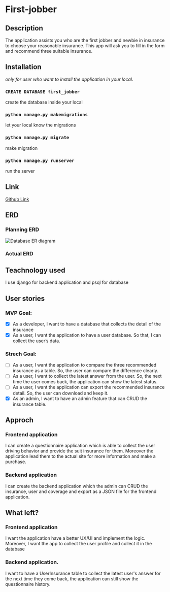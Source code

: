 # First-jobber

## Description

The application assists you who are the first jobber and newbie in insurance to choose your reasonable insurance. This app will ask you to fill in the form and recommend three suitable insurance.

## Installation

_only for user who want to install the application in your local_.

### `CREATE DATABASE first_jobber` 

create the database inside your local

### `python manage.py makemigrations`

let your local know the migrations

### `python manage.py migrate`

make migration

### `python manage.py runserver`

run the server

## Link

[Github Link](https://github.com/Panupong026/First-jobber)

## ERD

### Planning ERD

![Database ER diagram](https://user-images.githubusercontent.com/116058313/213878070-07e60092-30b1-44af-912f-7ab96f4151a2.jpeg)

### Actual ERD



## Teachnology used

I use django for backend application and psql for database

## User stories
### MVP Goal:

- [x] As a developer, I want to have a database that collects the detail of the insurance
- [x] As a user, I want the application to have a user database. So that, I can collect the user’s data.

### Strech Goal:

- [ ] As a user, I want the application to compare the three recommended insurance as a table. So, the user can compare the difference clearly.
- [ ] As a user, I want to collect the latest answer from the user. So, the next time the user comes back, the application can show the latest status.
- [ ] As a user, I want the application can export the recommended insurance detail. So, the user can download and keep it.
- [x] As an admin, I want to have an admin feature that can CRUD the insurance table.

## Approch

### Frontend application

I can create a questionnaire application which is able to collect the user driving behavior and provide the suit insurance for them. Moreover the application lead them to the actual site for more information and make a purchase. 

### Backend application

I can create the backend application which the admin can CRUD the insurance, user and coverage and export as a JSON file for the frontend application.

## What left?

### Frontend application

I want the application have a better UX/UI and implement the logic. Moreover, I want the app to collect the user profile and collect it in the database

### Backend application.

I want to have a UserInsurance table to collect the latest user's answer for the next time they come back, the application can still show the questionnaire history.
